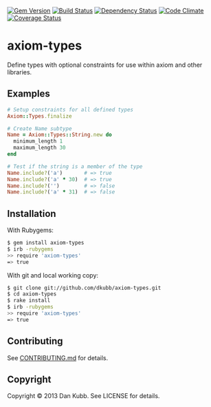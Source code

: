 [![Gem Version](https://badge.fury.io/rb/axiom-types.png)][gem]
[![Build Status](https://secure.travis-ci.org/dkubb/axiom-types.png?branch=master)][travis]
[![Dependency Status](https://gemnasium.com/dkubb/axiom-types.png)][gemnasium]
[![Code Climate](https://codeclimate.com/github/dkubb/axiom-types.png)][codeclimate]
[![Coverage Status](https://coveralls.io/repos/dkubb/axiom-types/badge.png?branch=master)][coveralls]

[gem]: https://rubygems.org/gems/axiom-types
[travis]: https://travis-ci.org/dkubb/axiom-types
[gemnasium]: https://gemnasium.com/dkubb/axiom-types
[codeclimate]: https://codeclimate.com/github/dkubb/axiom-types
[coveralls]: https://coveralls.io/r/dkubb/axiom-types

axiom-types
===========

Define types with optional constraints for use within axiom and other libraries.

Examples
--------

```ruby
# Setup constraints for all defined types
Axiom::Types.finalize

# Create Name subtype
Name = Axiom::Types::String.new do
  minimum_length 1
  maximum_length 30
end

# Test if the string is a member of the type
Name.include?('a')       # => true
Name.include?('a' * 30)  # => true
Name.include?('')        # => false
Name.include?('a' * 31)  # => false
```

Installation
------------

With Rubygems:

```bash
$ gem install axiom-types
$ irb -rubygems
>> require 'axiom-types'
=> true
```

With git and local working copy:

```bash
$ git clone git://github.com/dkubb/axiom-types.git
$ cd axiom-types
$ rake install
$ irb -rubygems
>> require 'axiom-types'
=> true
```

Contributing
-------------

See [CONTRIBUTING.md](CONTRIBUTING.md) for details.

Copyright
---------

Copyright &copy; 2013 Dan Kubb. See LICENSE for details.
